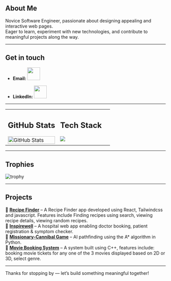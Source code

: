 ## About Me  
Novice Software Engineer, passionate about designing appealing and interactive web pages.  
Eager to learn, experiment with new technologies, and contribute to meaningful projects along the way.

---

##  Get in touch
 - **Email:** <a href="mailto:aryaprabhu28@gmail.com">
    <img src="https://img.icons8.com/color/48/000000/gmail--v1.png" width="40"/>
  </a>           
  
 - **LinkedIn:** <a href="https://www.linkedin.com/in/arya-prabhu/">
    <img src="https://cdn-icons-png.flaticon.com/512/174/174857.png" width="40" height="40">
  </a>


---

<table>
  <tr>
    <td valign="top" width="50%">
    
      
   ##  GitHub Stats  
   <img src="https://github-readme-stats.vercel.app/api?username=Arya2809&show_icons=true&theme=radical" alt="GitHub Stats" width="100%"/>
    
   </td>
    <td valign="top" width="50%">
      
   ##  Tech Stack  
   <img src="https://skillicons.dev/icons?i=python,html,css,tailwind,typescript,cpp,js,nextjs,daisyui" />
    
   </td>
  </tr>
</table>

---

##  Trophies  
![trophy](https://github-profile-trophy.vercel.app/?username=Arya2809&theme=darkhub&row=2&column=4&title=Commits,Repositories,Followers,Experience)


---

##  Projects 
🔹 **[Recipe Finder](https://github.com/Arya2809/Recipe-Finder)** – A Recipe Finder app developed using React, Tailwindcss and javascript. Features include Finding recipes using search, viewing recipe details, viewing random recipes.  
🔹 **[Inspirewell](https://github.com/Arya2809/Inspirewell)** – A hospital web app enabling doctor booking, patient registration & symptom checker.   
🔹 **[Missionary-Cannibal Game](https://github.com/Arya2809/missionary-cannibal-game)** – AI pathfinding using the A* algorithm in Python.  
🔹 **[Movie Booking System](https://github.com/Arya2809/Movie-Booking-System)** – A system built using C++, features include: booking movie tickets for any one of the 3 movies displayed based on 2D or 3D, select genre.

---



Thanks for stopping by — let’s build something meaningful together!  
